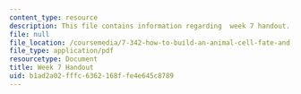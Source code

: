 ```yaml
---
content_type: resource
description: This file contains information regarding  week 7 handout.
file: null
file_location: /coursemedia/7-342-how-to-build-an-animal-cell-fate-and-identity-in-development-and-disease-fall-2017/b1ad2a02fffc6362168ffe4e645c8789_MIT7_342F17_Week_7_handout.pdf
file_type: application/pdf
resourcetype: Document
title: Week 7 Handout
uid: b1ad2a02-fffc-6362-168f-fe4e645c8789
---
```

